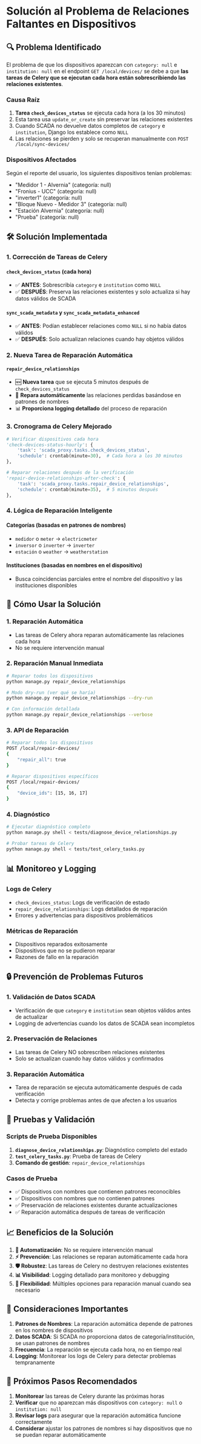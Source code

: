# Solución al Problema de Relaciones Faltantes en Dispositivos

## 🔍 Problema Identificado

El problema de que los dispositivos aparezcan con `category: null` e `institution: null` en el endpoint `GET /local/devices/` se debe a que **las tareas de Celery que se ejecutan cada hora están sobrescribiendo las relaciones existentes**.

### Causa Raíz

1. **Tarea `check_devices_status`** se ejecuta cada hora (a los 30 minutos)
2. Esta tarea usa `update_or_create` sin preservar las relaciones existentes
3. Cuando SCADA no devuelve datos completos de `category` e `institution`, Django los establece como `NULL`
4. Las relaciones se pierden y solo se recuperan manualmente con `POST /local/sync-devices/`

### Dispositivos Afectados

Según el reporte del usuario, los siguientes dispositivos tenían problemas:
- "Medidor 1 - Alvernia" (categoría: null)
- "Fronius - UCC" (categoría: null)
- "inverter1" (categoría: null)
- "Bloque Nuevo - Medidor 3" (categoría: null)
- "Estación Alvernia" (categoría: null)
- "Prueba" (categoría: null)

## 🛠️ Solución Implementada

### 1. **Corrección de Tareas de Celery**

#### `check_devices_status` (cada hora)
- ✅ **ANTES**: Sobrescribía `category` e `institution` como `NULL`
- ✅ **DESPUÉS**: Preserva las relaciones existentes y solo actualiza si hay datos válidos de SCADA

#### `sync_scada_metadata` y `sync_scada_metadata_enhanced`
- ✅ **ANTES**: Podían establecer relaciones como `NULL` si no había datos válidos
- ✅ **DESPUÉS**: Solo actualizan relaciones cuando hay objetos válidos

### 2. **Nueva Tarea de Reparación Automática**

#### `repair_device_relationships`
- 🆕 **Nueva tarea** que se ejecuta 5 minutos después de `check_devices_status`
- 🔧 **Repara automáticamente** las relaciones perdidas basándose en patrones de nombres
- 📊 **Proporciona logging detallado** del proceso de reparación

### 3. **Cronograma de Celery Mejorado**

```python
# Verificar dispositivos cada hora
'check-devices-status-hourly': {
    'task': 'scada_proxy.tasks.check_devices_status',
    'schedule': crontab(minute=30),  # Cada hora a los 30 minutos
},

# Reparar relaciones después de la verificación
'repair-device-relationships-after-check': {
    'task': 'scada_proxy.tasks.repair_device_relationships',
    'schedule': crontab(minute=35),  # 5 minutos después
},
```

### 4. **Lógica de Reparación Inteligente**

#### Categorías (basadas en patrones de nombres)
- `medidor` o `meter` → `electricmeter`
- `inversor` o `inverter` → `inverter`
- `estación` o `weather` → `weatherstation`

#### Instituciones (basadas en nombres en el dispositivo)
- Busca coincidencias parciales entre el nombre del dispositivo y las instituciones disponibles

## 🚀 Cómo Usar la Solución

### 1. **Reparación Automática**
- Las tareas de Celery ahora reparan automáticamente las relaciones cada hora
- No se requiere intervención manual

### 2. **Reparación Manual Inmediata**
```bash
# Reparar todos los dispositivos
python manage.py repair_device_relationships

# Modo dry-run (ver qué se haría)
python manage.py repair_device_relationships --dry-run

# Con información detallada
python manage.py repair_device_relationships --verbose
```

### 3. **API de Reparación**
```bash
# Reparar todos los dispositivos
POST /local/repair-devices/
{
    "repair_all": true
}

# Reparar dispositivos específicos
POST /local/repair-devices/
{
    "device_ids": [15, 16, 17]
}
```

### 4. **Diagnóstico**
```bash
# Ejecutar diagnóstico completo
python manage.py shell < tests/diagnose_device_relationships.py

# Probar tareas de Celery
python manage.py shell < tests/test_celery_tasks.py
```

## 📊 Monitoreo y Logging

### Logs de Celery
- `check_devices_status`: Logs de verificación de estado
- `repair_device_relationships`: Logs detallados de reparación
- Errores y advertencias para dispositivos problemáticos

### Métricas de Reparación
- Dispositivos reparados exitosamente
- Dispositivos que no se pudieron reparar
- Razones de fallo en la reparación

## 🔒 Prevención de Problemas Futuros

### 1. **Validación de Datos SCADA**
- Verificación de que `category` e `institution` sean objetos válidos antes de actualizar
- Logging de advertencias cuando los datos de SCADA sean incompletos

### 2. **Preservación de Relaciones**
- Las tareas de Celery NO sobrescriben relaciones existentes
- Solo se actualizan cuando hay datos válidos y confirmados

### 3. **Reparación Automática**
- Tarea de reparación se ejecuta automáticamente después de cada verificación
- Detecta y corrige problemas antes de que afecten a los usuarios

## 🧪 Pruebas y Validación

### Scripts de Prueba Disponibles
1. **`diagnose_device_relationships.py`**: Diagnóstico completo del estado
2. **`test_celery_tasks.py`**: Prueba de tareas de Celery
3. **Comando de gestión**: `repair_device_relationships`

### Casos de Prueba
- ✅ Dispositivos con nombres que contienen patrones reconocibles
- ✅ Dispositivos con nombres que no contienen patrones
- ✅ Preservación de relaciones existentes durante actualizaciones
- ✅ Reparación automática después de tareas de verificación

## 📈 Beneficios de la Solución

1. **🔄 Automatización**: No se requiere intervención manual
2. **⚡ Prevención**: Las relaciones se reparan automáticamente cada hora
3. **🛡️ Robustez**: Las tareas de Celery no destruyen relaciones existentes
4. **📊 Visibilidad**: Logging detallado para monitoreo y debugging
5. **🔧 Flexibilidad**: Múltiples opciones para reparación manual cuando sea necesario

## 🚨 Consideraciones Importantes

1. **Patrones de Nombres**: La reparación automática depende de patrones en los nombres de dispositivos
2. **Datos SCADA**: Si SCADA no proporciona datos de categoría/institución, se usan patrones de nombres
3. **Frecuencia**: La reparación se ejecuta cada hora, no en tiempo real
4. **Logging**: Monitorear los logs de Celery para detectar problemas tempranamente

## 🔮 Próximos Pasos Recomendados

1. **Monitorear** las tareas de Celery durante las próximas horas
2. **Verificar** que no aparezcan más dispositivos con `category: null` o `institution: null`
3. **Revisar logs** para asegurar que la reparación automática funcione correctamente
4. **Considerar** ajustar los patrones de nombres si hay dispositivos que no se puedan reparar automáticamente
